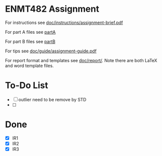 ENMT482 Assignment
==================

For instructions see [doc/instructions/assignment-brief.pdf](doc/instructions/assignment-brief.pdf)

For part A files see [partA](partA)

For part B files see [partB](partB)

For tips see [doc/guide/assignment-guide.pdf](doc/guide/assignment-guide.pdf)

For report format and templates see [doc/report/](doc/report).  Note there are both LaTeX and word template files.

# To-Do List
-[ ] outlier need to be remove by STD
-[ ] 

# Done
-[x] IR1 
-[x] IR2
-[x] IR3
